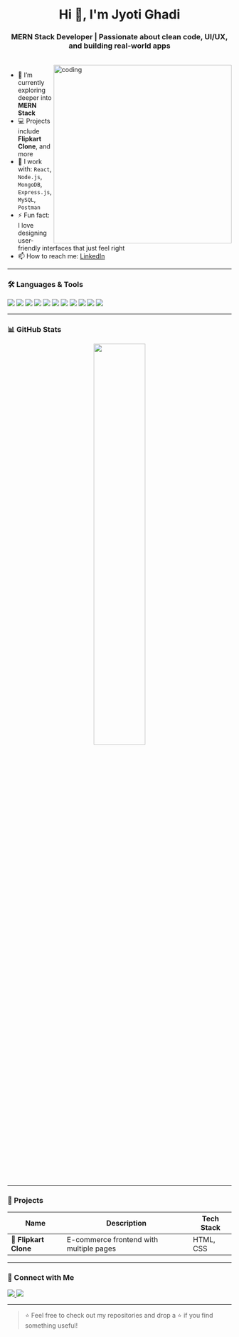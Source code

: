 <h1 align="center">Hi 👋, I'm Jyoti Ghadi</h1>
<h3 align="center">MERN Stack Developer | Passionate about clean code, UI/UX, and building real-world apps</h3>

<br />

<img align="right" alt="coding" width="400" src="https://cdn.dribbble.com/users/1162077/screenshots/3848914/programmer.gif" />

- 🌱 I’m currently exploring deeper into **MERN Stack**
- 💻 Projects include **Flipkart Clone**, and more
- 🔧 I work with: `React`, `Node.js`, `MongoDB`, `Express.js`, `MySQL`, `Postman`
- ⚡ Fun fact: I love designing user-friendly interfaces that just feel right
- 📫 How to reach me: [LinkedIn](https://www.linkedin.com/in/jyoti-ghadi-853981267/)

---

### 🛠️ Languages & Tools

<p align="left">
  <img src="https://img.shields.io/badge/HTML5-E34F26?style=for-the-badge&logo=html5&logoColor=white" />
  <img src="https://img.shields.io/badge/CSS-1572B6?style=for-the-badge&logo=css3&logoColor=white" />
  <img src="https://img.shields.io/badge/JavaScript-F7DF1E?style=for-the-badge&logo=javascript&logoColor=black" />
  <img src="https://img.shields.io/badge/React-20232a?style=for-the-badge&logo=react&logoColor=61dafb" />
  <img src="https://img.shields.io/badge/Node.js-339933?style=for-the-badge&logo=node.js&logoColor=white" />
  <img src="https://img.shields.io/badge/Express.js-000000?style=for-the-badge&logo=express&logoColor=white" />
  <img src="https://img.shields.io/badge/MongoDB-47A248?style=for-the-badge&logo=mongodb&logoColor=white" />
  <img src="https://img.shields.io/badge/MySQL-00758F?style=for-the-badge&logo=mysql&logoColor=white" />
  <img src="https://img.shields.io/badge/Postman-FF6C37?style=for-the-badge&logo=postman&logoColor=white" />
  <img src="https://img.shields.io/badge/NPM-CB3837?style=for-the-badge&logo=npm&logoColor=white" />
  <img src="https://img.shields.io/badge/Git-F05032?style=for-the-badge&logo=git&logoColor=white" />
</p>

---

### 📊 GitHub Stats

<p align="center">
  <img src="https://github-readme-stats.vercel.app/api?username=jyotighadi&show_icons=true&theme=radical" width="48%" />
<!--   <img src="https://github-readme-streak-stats.herokuapp.com/?user=jyotighadi&theme=radical" width="48%" /> -->
</p>

---

### 🚀 Projects

| Name | Description | Tech Stack | 
|------|-------------|------------|
| 🛒 **Flipkart Clone** | E-commerce frontend with multiple pages | HTML, CSS | *Add link* |


---

### 🔗 Connect with Me

<p>
  <a href="https://www.linkedin.com/in/jyoti-ghadi-853981267/" target="_blank">
    <img src="https://img.shields.io/badge/LinkedIn-blue?style=for-the-badge&logo=linkedin&logoColor=white" />
  </a>
  <a href="mailto:jyotighadi2303email@gmail.com">
    <img src="https://img.shields.io/badge/Gmail-red?style=for-the-badge&logo=gmail&logoColor=white" />
  </a>
</p>

---

> ⭐️ Feel free to check out my repositories and drop a ⭐️ if you find something useful!

